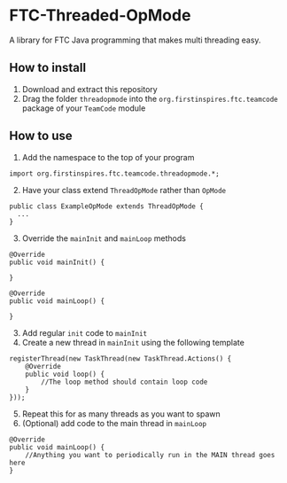 # FTC-Threaded-OpMode
A library for FTC Java programming that makes multi threading easy.
## How to install
1. Download and extract this repository
2. Drag the folder `threadopmode` into the `org.firstinspires.ftc.teamcode` package of your `TeamCode` module
## How to use
1. Add the namespace to the top of your program
```
import org.firstinspires.ftc.teamcode.threadopmode.*;
```
2. Have your class extend `ThreadOpMode` rather than `OpMode`
```
public class ExampleOpMode extends ThreadOpMode {
  ...
}
```
3. Override the `mainInit` and `mainLoop` methods
```
@Override
public void mainInit() {

}

@Override
public void mainLoop() {

}
```
3. Add regular `init` code to `mainInit`
4. Create a new thread in `mainInit` using the following template
```
registerThread(new TaskThread(new TaskThread.Actions() {
    @Override
    public void loop() {
        //The loop method should contain loop code
    }
}));
```
5. Repeat this for as many threads as you want to spawn
6. (Optional) add code to the main thread in `mainLoop`
```
@Override
public void mainLoop() {
    //Anything you want to periodically run in the MAIN thread goes here
}
```

